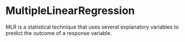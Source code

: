 # MultipleLinearRegression
MLR is a statistical technique that uses several explanatory variables to predict the outcome of a response variable.
